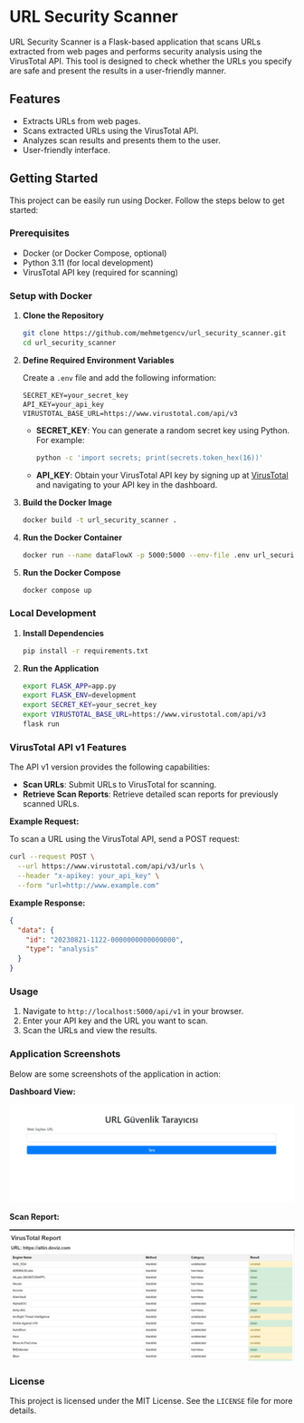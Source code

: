 
# URL Security Scanner

URL Security Scanner is a Flask-based application that scans URLs extracted from web pages and performs security analysis using the VirusTotal API. This tool is designed to check whether the URLs you specify are safe and present the results in a user-friendly manner.

## Features

- Extracts URLs from web pages.
- Scans extracted URLs using the VirusTotal API.
- Analyzes scan results and presents them to the user.
- User-friendly interface.

## Getting Started

This project can be easily run using Docker. Follow the steps below to get started:

### Prerequisites

- Docker (or Docker Compose, optional)
- Python 3.11 (for local development)
- VirusTotal API key (required for scanning)

### Setup with Docker

1. **Clone the Repository**

   ```bash
   git clone https://github.com/mehmetgencv/url_security_scanner.git
   cd url_security_scanner
   ```

2. **Define Required Environment Variables**

   Create a `.env` file and add the following information:

   ```
   SECRET_KEY=your_secret_key
   API_KEY=your_api_key
   VIRUSTOTAL_BASE_URL=https://www.virustotal.com/api/v3
   ```

   - **SECRET_KEY**: You can generate a random secret key using Python. For example:

     ```bash
     python -c 'import secrets; print(secrets.token_hex(16))'
     ```

   - **API_KEY**: Obtain your VirusTotal API key by signing up at [VirusTotal](https://www.virustotal.com) and navigating to your API key in the dashboard.

3. **Build the Docker Image**

   ```bash
   docker build -t url_security_scanner .
   ```

4. **Run the Docker Container**

   ```bash
   docker run --name dataFlowX -p 5000:5000 --env-file .env url_security_scanner
   ```
5. **Run the Docker Compose**

   ```bash
   docker compose up
   ```

### Local Development

1. **Install Dependencies**

   ```bash
   pip install -r requirements.txt
   ```

2. **Run the Application**

   ```bash
   export FLASK_APP=app.py
   export FLASK_ENV=development
   export SECRET_KEY=your_secret_key
   export VIRUSTOTAL_BASE_URL=https://www.virustotal.com/api/v3
   flask run
   ```

### VirusTotal API v1 Features

The API v1 version provides the following capabilities:

- **Scan URLs**: Submit URLs to VirusTotal for scanning.
- **Retrieve Scan Reports**: Retrieve detailed scan reports for previously scanned URLs.

**Example Request:**

To scan a URL using the VirusTotal API, send a POST request:

```bash
curl --request POST \
  --url https://www.virustotal.com/api/v3/urls \
  --header "x-apikey: your_api_key" \
  --form "url=http://www.example.com"
```

**Example Response:**

```json
{
  "data": {
    "id": "20230821-1122-0000000000000000",
    "type": "analysis"
  }
}
```

### Usage

1. Navigate to `http://localhost:5000/api/v1` in your browser.
2. Enter your API key and the URL you want to scan.
3. Scan the URLs and view the results.
### Application Screenshots

Below are some screenshots of the application in action:

**Dashboard View:**

![Dashboard](static/dashboard.png)

**Scan Report:**

![Report](static/report.png)

### License

This project is licensed under the MIT License. See the `LICENSE` file for more details.


